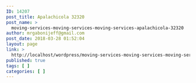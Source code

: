 ```yaml
---
ID: 14207
post_title: Apalachicola 32320
post_name: >
  moving-services-moving-services-moving-services-apalachicola-32320
author: mrgabonijeff@gmail.com
post_date: 2018-03-28 01:52:04
layout: page
link: >
  http://localhost/wordpress/moving-services-moving-services-moving-services-apalachicola-32320/
published: true
tags: [ ]
categories: [ ]
---
```

